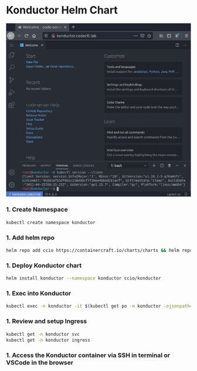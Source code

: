 # Konductor Helm Chart
![screenshot1](./pages/vscode-server.png)

### 1. Create Namespace
```sh
kubectl create namespace konductor
```

### 1. Add helm repo
```sh
helm repo add ccio https://containercraft.io/charts/charts && helm repo update
```

### 1. Deploy Konductor chart
```sh
helm install konductor --namespace konductor ccio/konductor 
```

### 1. Exec into Konductor
```sh
kubectl exec -n konductor -it $(kubectl get po -n konductor -ojsonpath='{.items[*].metadata.name}') -- connect
```

### 1. Review and setup Ingress 
```sh
kubectl get -n konductor svc
kubectl get -n konductor ingress
```

### 1. Access the Konductor container via SSH in terminal or VSCode in the browser
